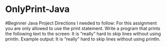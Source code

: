 # OnlyPrint-Java
#Beginner Java Project
Directions I needed to follow:
For this assignment you are only allowed to use the print statement. 
Write a program that prints the following text
to the screen:
It is “really”
hard to skip
lines without using
println.
Example output:
It is “really”
hard to skip
lines without using
println.
